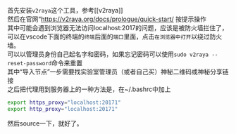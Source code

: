 首先安装`v2raya`这个工具，参考[[v2raya]]<br />
然后在官网“https://v2raya.org/docs/prologue/quick-start/
按提示操作<br />
其中可能会遇到浏览器无法访问localhost:2017的问题，应该是被防火墙拦住了，可以在vscode下面的终端的`终端`后面的`端口`里面，点击`在浏览器中打开`以绕过防火墙。<br />
可以以管理员身份自己起名字和密码，如果忘记密码可以使用`sudo v2raya --reset-password`命令来重置<br />
其中“导入节点”一步需要找实验室管理员（或者自己买）神秘二维码或神秘分享链接<br />
之后把代理用到服务器上的一种方法是，在~/.bashrc中加上
```sh
export https_proxy="localhost:20171"
export http_proxy="localhost:20171"
```
然后source一下，就好了。
